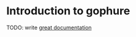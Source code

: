 # Introduction to gophure

TODO: write [great documentation](http://jacobian.org/writing/what-to-write/)
